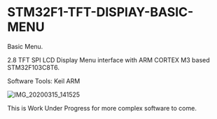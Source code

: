 # STM32F1-TFT-DISPlAY-BASIC-MENU
Basic Menu.

2.8 TFT SPI LCD Display Menu interface with ARM CORTEX M3 based STM32F103C8T6.

Software Tools: Keil ARM

![IMG_20200315_141525](https://user-images.githubusercontent.com/42911246/76698501-986d9700-66c9-11ea-9470-66b9aaf02f67.jpg)



This is Work Under Progress for more complex software to come.
